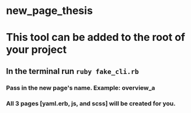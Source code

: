 # new_page_thesis

# This tool can be added to the root of your project
## In the terminal run `ruby fake_cli.rb`
### Pass in the new page's name. Example: overview_a
### All 3 pages [yaml.erb, js, and scss] will be created for you.
